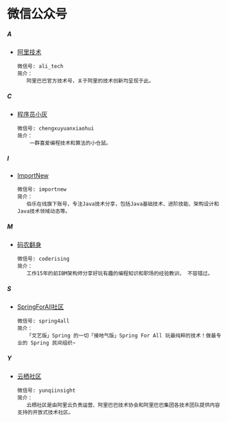 # 微信公众号

##### A
+ [阿里技术](https://mp.weixin.qq.com/mp/profile_ext?action=home&__biz=MzIzOTU0NTQ0MA==&scene=124#wechat_redirect)

  ```
  微信号: ali_tech
  简介：
     阿里巴巴官方技术号，关于阿里的技术创新均呈现于此。
  ```
##### C
+ [程序员小灰](https://mp.weixin.qq.com/mp/profile_ext?action=home&__biz=MzIxMjE5MTE1Nw==&scene=124#wechat_redirect)
  
  ```
  微信号: chengxuyuanxiaohui
  简介：
      一群喜爱编程技术和算法的小仓鼠。
  ```
##### I
+ [ImportNew](https://mp.weixin.qq.com/mp/profile_ext?action=home&__biz=MjM5NzMyMjAwMA==&scene=124#wechat_redirect)
  
  ```
  微信号: importnew
  简介：
     伯乐在线旗下账号，专注Java技术分享，包括Java基础技术、进阶技能、架构设计和Java技术领域动态等。
  ```
##### M
+ [码农翻身](https://mp.weixin.qq.com/mp/profile_ext?action=home&__biz=MzAxOTc0NzExNg==&scene=124#wechat_redirect)

  ```
  微信号: coderising
  简介：
     工作15年的前IBM架构师分享好玩有趣的编程知识和职场的经验教训， 不容错过。
  ```
##### S
+ [SpringForAll社区](https://mp.weixin.qq.com/mp/profile_ext?action=home&__biz=MzU0MDEwMjgwNA==&scene=124#wechat_redirect)

  ```
  微信号: spring4all
  简介：
     「文艺版」Spring 的一切「接地气版」Spring For All 玩最纯粹的技术！做最专业的 Spring 民间组织~
  ```
##### Y
+ [云栖社区](https://mp.weixin.qq.com/mp/profile_ext?action=home&__biz=MzI0NTE4NjA0OQ==&scene=124#wechat_redirect)

  ```
  微信号: yunqiinsight
  简介：
     云栖社区是由阿里云负责运营、阿里巴巴技术协会和阿里巴巴集团各技术团队提供内容支持的开放式技术社区。
  ```